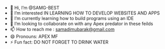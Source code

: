 - 👋 Hi, I’m @SAMG-BEST
- 👀 I’m interested  IN LEARNING HOW TO DEVELOP WEBSITES AND APPS
- 🌱 I’m currently learning how to build programs using an IDE
- 💞️ I’m looking to collaborate on with any Apex predator in these feilds
- 📫 How to reach me : samadimubarak@gmail.com
- 😄 Pronouns: APEX MF
- ⚡ Fun fact: DO NOT FORGET TO DRINK WATER

<!---
SAMG-BEST/SAMG-BEST is a ✨ special ✨ repository because its `README.md` (this file) appears on your GitHub profile.
You can click the Preview link to take a look at your changes.
--->
